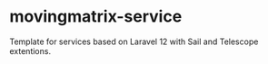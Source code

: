 # movingmatrix-service
Template for services based on Laravel 12 with Sail and Telescope extentions.
